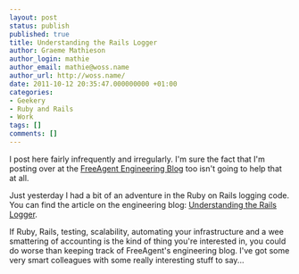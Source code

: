```yaml
---
layout: post
status: publish
published: true
title: Understanding the Rails Logger
author: Graeme Mathieson
author_login: mathie
author_email: mathie@woss.name
author_url: http://woss.name/
date: 2011-10-12 20:35:47.000000000 +01:00
categories:
- Geekery
- Ruby and Rails
- Work
tags: []
comments: []
---
```

I post here fairly infrequently and irregularly. I'm sure the fact that I'm posting over at the [FreeAgent Engineering Blog](http://engineering.freeagent.com/) too isn't going to help that at all.

Just yesterday I had a bit of an adventure in the Ruby on Rails logging code. You can find the article on the engineering blog: [Understanding the Rails Logger](http://engineering.freeagent.com/2011/10/12/understanding-the-rails-logger/).

If Ruby, Rails, testing, scalability, automating your infrastructure and a wee smattering of accounting is the kind of thing you're interested in, you could do worse than keeping track of FreeAgent's engineering blog. I've got some very smart colleagues with some really interesting stuff to say...
